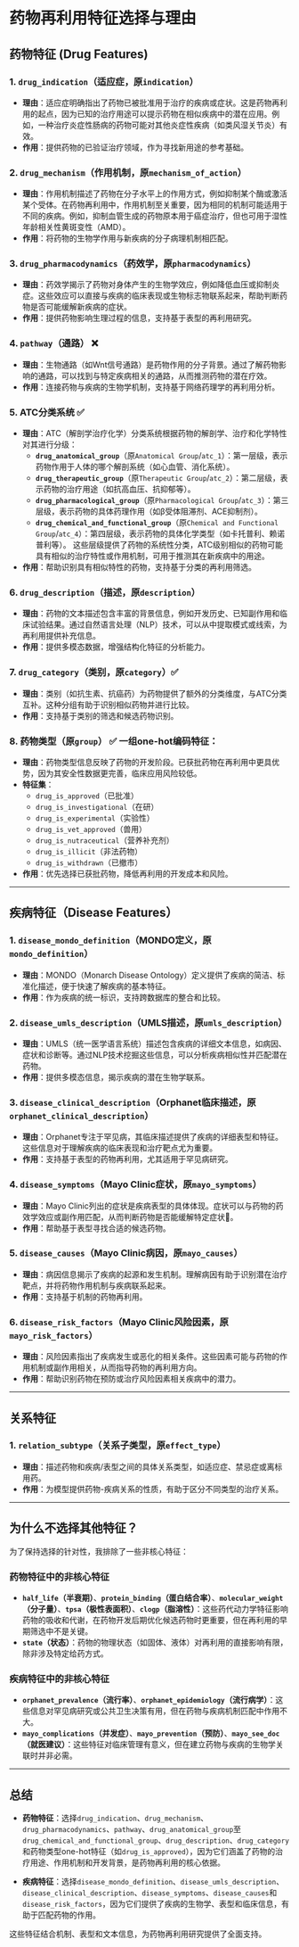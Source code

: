 # 药物再利用特征选择与理由

## 药物特征 (Drug Features)

### 1. **`drug_indication`（适应症，原`indication`）**
   - **理由**：适应症明确指出了药物已被批准用于治疗的疾病或症状。这是药物再利用的起点，因为已知的治疗用途可以提示药物在相似疾病中的潜在应用。例如，一种治疗炎症性肠病的药物可能对其他炎症性疾病（如类风湿关节炎）有效。
   - **作用**：提供药物的已验证治疗领域，作为寻找新用途的参考基础。

### 2. **`drug_mechanism`（作用机制，原`mechanism_of_action`）**
   - **理由**：作用机制描述了药物在分子水平上的作用方式，例如抑制某个酶或激活某个受体。在药物再利用中，作用机制至关重要，因为相同的机制可能适用于不同的疾病。例如，抑制血管生成的药物原本用于癌症治疗，但也可用于湿性年龄相关性黄斑变性（AMD）。
   - **作用**：将药物的生物学作用与新疾病的分子病理机制相匹配。

### 3. **`drug_pharmacodynamics`（药效学，原`pharmacodynamics`）**
   - **理由**：药效学揭示了药物对身体产生的生物学效应，例如降低血压或抑制炎症。这些效应可以直接与疾病的临床表现或生物标志物联系起来，帮助判断药物是否可能缓解新疾病的症状。
   - **作用**：提供药物影响生理过程的信息，支持基于表型的再利用研究。

### 4. **`pathway`（通路）** ❌
   - **理由**：生物通路（如Wnt信号通路）是药物作用的分子背景。通过了解药物影响的通路，可以找到与特定疾病相关的通路，从而推测药物的潜在疗效。
   - **作用**：连接药物与疾病的生物学机制，支持基于网络药理学的再利用分析。

### 5. **ATC分类系统** ✅ 
   - **理由**：ATC（解剖学治疗化学）分类系统根据药物的解剖学、治疗和化学特性对其进行分级：
     - **`drug_anatomical_group`**（原`Anatomical Group`/`atc_1`）：第一层级，表示药物作用于人体的哪个解剖系统（如心血管、消化系统）。
     - **`drug_therapeutic_group`**（原`Therapeutic Group`/`atc_2`）：第二层级，表示药物的治疗用途（如抗高血压、抗抑郁等）。
     - **`drug_pharmacological_group`**（原`Pharmacological Group`/`atc_3`）：第三层级，表示药物的具体药理作用（如β受体阻滞剂、ACE抑制剂）。
     - **`drug_chemical_and_functional_group`**（原`Chemical and Functional Group`/`atc_4`）：第四层级，表示药物的具体化学类型（如卡托普利、赖诺普利等）。
     这些层级提供了药物的系统性分类，ATC级别相似的药物可能具有相似的治疗特性或作用机制，可用于推测其在新疾病中的用途。
   - **作用**：帮助识别具有相似特性的药物，支持基于分类的再利用筛选。

### 6. **`drug_description`（描述，原`description`）**
   - **理由**：药物的文本描述包含丰富的背景信息，例如开发历史、已知副作用和临床试验结果。通过自然语言处理（NLP）技术，可以从中提取模式或线索，为再利用提供补充信息。
   - **作用**：提供多模态数据，增强结构化特征的分析能力。

### 7. **`drug_category`（类别，原`category`）**✅
   - **理由**：类别（如抗生素、抗癌药）为药物提供了额外的分类维度，与ATC分类互补。这种分组有助于识别相似药物并进行比较。
   - **作用**：支持基于类别的筛选和候选药物识别。

### 8. **药物类型（原`group`）** ✅ 一组one-hot编码特征：
   - **理由**：药物类型信息反映了药物的开发阶段。已获批药物在再利用中更具优势，因为其安全性数据更完善，临床应用风险较低。
   - **特征集**：
     - `drug_is_approved`（已批准）
     - `drug_is_investigational`（在研）
     - `drug_is_experimental`（实验性）
     - `drug_is_vet_approved`（兽用）
     - `drug_is_nutraceutical`（营养补充剂）
     - `drug_is_illicit`（非法药物）
     - `drug_is_withdrawn`（已撤市）
   - **作用**：优先选择已获批药物，降低再利用的开发成本和风险。

---

## 疾病特征（Disease Features）

### 1. **`disease_mondo_definition`（MONDO定义，原`mondo_definition`）**
   - **理由**：MONDO（Monarch Disease Ontology）定义提供了疾病的简洁、标准化描述，便于快速了解疾病的基本特征。
   - **作用**：作为疾病的统一标识，支持跨数据库的整合和比较。

### 2. **`disease_umls_description`（UMLS描述，原`umls_description`）**
   - **理由**：UMLS（统一医学语言系统）描述包含疾病的详细文本信息，如病因、症状和诊断等。通过NLP技术挖掘这些信息，可以分析疾病相似性并匹配潜在药物。
   - **作用**：提供多模态信息，揭示疾病的潜在生物学联系。

### 3. **`disease_clinical_description`（Orphanet临床描述，原`orphanet_clinical_description`）**
   - **理由**：Orphanet专注于罕见病，其临床描述提供了疾病的详细表型和特征。这些信息对于理解疾病的临床表现和治疗靶点尤为重要。
   - **作用**：支持基于表型的药物再利用，尤其适用于罕见病研究。

### 4. **`disease_symptoms`（Mayo Clinic症状，原`mayo_symptoms`）**
   - **理由**：Mayo Clinic列出的症状是疾病表型的具体体现。症状可以与药物的药效学效应或副作用匹配，从而判断药物是否能缓解特定症状🌟。
   - **作用**：帮助基于表型寻找合适的候选药物。

### 5. **`disease_causes`（Mayo Clinic病因，原`mayo_causes`）**
   - **理由**：病因信息揭示了疾病的起源和发生机制。理解病因有助于识别潜在治疗靶点，并将药物作用机制与疾病联系起来。
   - **作用**：支持基于机制的药物再利用。

### 6. **`disease_risk_factors`（Mayo Clinic风险因素，原`mayo_risk_factors`）**
   - **理由**：风险因素指出了疾病发生或恶化的相关条件。这些因素可能与药物的作用机制或副作用相关，从而指导药物的再利用方向。
   - **作用**：帮助识别药物在预防或治疗风险因素相关疾病中的潜力。

---

## 关系特征
### 1. **`relation_subtype`（关系子类型，原`effect_type`）**
   - **理由**：描述药物和疾病/表型之间的具体关系类型，如适应症、禁忌症或离标用药。
   - **作用**：为模型提供药物-疾病关系的性质，有助于区分不同类型的治疗关系。

---

## 为什么不选择其他特征？

为了保持选择的针对性，我排除了一些非核心特征：

### 药物特征中的非核心特征
- **`half_life`（半衰期）**、**`protein_binding`（蛋白结合率）**、**`molecular_weight`（分子量）**、**`tpsa`（极性表面积）**、**`clogp`（脂溶性）**：这些药代动力学特征影响药物的吸收和代谢，在药物开发后期优化候选药物时更重要，但在再利用的早期筛选中不是关键。
- **`state`（状态）**：药物的物理状态（如固体、液体）对再利用的直接影响有限，除非涉及特定给药方式。

### 疾病特征中的非核心特征
- **`orphanet_prevalence`（流行率）**、**`orphanet_epidemiology`（流行病学）**：这些信息对罕见病研究或公共卫生决策有用，但在药物与疾病机制匹配中作用不大。
- **`mayo_complications`（并发症）**、**`mayo_prevention`（预防）**、**`mayo_see_doc`（就医建议）**：这些特征对临床管理有意义，但在建立药物与疾病的生物学关联时并非必需。

---

## 总结

- **药物特征**：选择`drug_indication`、`drug_mechanism`、`drug_pharmacodynamics`、`pathway`、`drug_anatomical_group`至`drug_chemical_and_functional_group`、`drug_description`、`drug_category`和药物类型one-hot特征（如`drug_is_approved`），因为它们涵盖了药物的治疗用途、作用机制和开发背景，是药物再利用的核心依据。

- **疾病特征**：选择`disease_mondo_definition`、`disease_umls_description`、`disease_clinical_description`、`disease_symptoms`、`disease_causes`和`disease_risk_factors`，因为它们提供了疾病的生物学、表型和临床信息，有助于匹配药物的作用。

这些特征结合机制、表型和文本信息，为药物再利用研究提供了全面支持。
